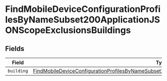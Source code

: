 # FindMobileDeviceConfigurationProfilesByNameSubset200ApplicationJSONScopeExclusionsBuildings


## Fields

| Field                                                                                                                                                                                                                                 | Type                                                                                                                                                                                                                                  | Required                                                                                                                                                                                                                              | Description                                                                                                                                                                                                                           |
| ------------------------------------------------------------------------------------------------------------------------------------------------------------------------------------------------------------------------------------- | ------------------------------------------------------------------------------------------------------------------------------------------------------------------------------------------------------------------------------------- | ------------------------------------------------------------------------------------------------------------------------------------------------------------------------------------------------------------------------------------- | ------------------------------------------------------------------------------------------------------------------------------------------------------------------------------------------------------------------------------------- |
| `building`                                                                                                                                                                                                                            | [FindMobileDeviceConfigurationProfilesByNameSubset200ApplicationJSONScopeExclusionsBuildingsBuilding](../../models/operations/findmobiledeviceconfigurationprofilesbynamesubset200applicationjsonscopeexclusionsbuildingsbuilding.md) | :heavy_minus_sign:                                                                                                                                                                                                                    | N/A                                                                                                                                                                                                                                   |